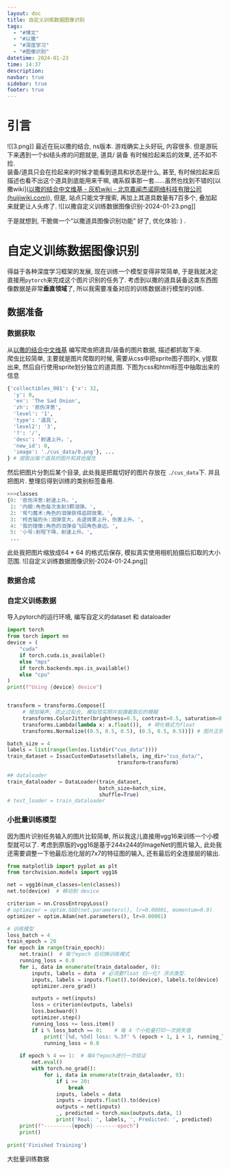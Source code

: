 ```yaml
---
layout: doc
title: 自定义训练数据图像识别
tags:
  - "#博文"
  - "#以撒"
  - "#深度学习"
  - "#图像识别"
datetime: 2024-01-23
time: 14:37
description: 
navbar: true
sidebar: true
footer: true
---
```


# 引言
![[3.png]]
最近在玩以撒的结合, ns版本. 游戏确实上头好玩, 内容很多. 但是游玩下来遇到一个纠结头疼的问题就是, 道具/ 装备 有时候捡起来后的效果, 还不如不捡.   
装备/道具只会在捡起来的时候才能看到道具和状态是什么, 甚至, 有时候捡起来后描述也看不出这个道具到底能用来干嘛,  魂系叙事那一套......虽然也找到不错的[以撒wiki]([以撒的结合中文维基 - 灰机wiki - 北京嘉闻杰诺网络科技有限公司 (huijiwiki.com)](https://isaac.huijiwiki.com/wiki/%E9%A6%96%E9%A1%B5)), 但是, 站点只能文字搜索, 再加上其道具数量有7百多个, 叠加起来就更让人头疼了. 
![[以撒自定义训练数据图像识别-2024-01-23.png]]

于是就想到, 干脆做一个“以撒道具图像识别功能” 好了, 优化体验: ) .   

# 自定义训练数据图像识别

得益于各种深度学习框架的发展, 现在训练一个模型变得非常简单, 于是我就决定直接用`pytorch`来完成这个图片识别的任务了.  考虑到以撒的道具装备这类东西图像数据是非常**垂直领域**了, 所以我需要准备对应的训练数据进行模型的训练.  

## 数据准备  

### 数据获取  
从[以撒的结合中文维基](https://isaac.huijiwiki.com/wiki/%E9%A6%96%E9%A1%B5) 编写爬虫把道具/装备的图片数据, 描述都抓取下来.  
爬虫比较简单, 主要就是图片爬取的时候, 需要从css中把sprite图子图的x, y提取出来, 然后自行使用sprite划分独立的道具图. 下图为css和html标签中抽取出来的信息
```python
{'collectibles_001': {'x': 32,
  'y': 0,
  'en': 'The Sad Onion',
  'zh': '悲伤洋葱',
  'level': '1',
  'type': '道具',
  'level2': '3',
  '?': '/',
  'desc': '射速上升。',
  'new_id': 0,
  'image': './cus_data/0.png'}, ...
} # 提取出每个道具的图片和其他属性
```

然后把图片分割后某个目录, 此处我是把裁切好的图片存放在 `./cus_data`下. 并且把图片. 整理后得到训练的类别标签备用.
```python
>>>classes
{0: '悲伤洋葱:射速上升。',
 1: '内眼:角色每次发射3颗泪弹。',
 2: '弯勺魔术:角色的泪弹获得追踪效果。',
 3: '柯吉猫的头:泪弹变大，击退效果上升，伤害上升。',
 4: '我的镜像:角色的泪弹会飞回角色身边。',
 5: '小号:射程下降，射速上升。',
 ...
```

此处我把图片缩放成64 * 64 的格式后保存, 模拟真实使用相机拍摄后扣取的大小范围.
![[自定义训练数据图像识别-2024-01-24.png]]
### 数据合成  


### 自定义训练数据  
导入pytorch的运行环境,  编写自定义的dataset 和 dataloader
```python
import torch
from torch import nn
device = (
    "cuda"
    if torch.cuda.is_available()
    else "mps"
    if torch.backends.mps.is_available()
    else "cpu"
)
print(f"Using {device} device")


transform = transforms.Compose([
     # 增加噪声, 防止过拟合, 模拟现实照片拍摄截取后的模糊   
     transforms.ColorJitter(brightness=0.5, contrast=0.5, saturation=0.5, hue=0.5),  # 抖动图像的亮度、对比度、饱和度和色相
     transforms.Lambda(lambda x: x.float()),  # 转化格式为float
     transforms.Normalize((0.5, 0.5, 0.5), (0.5, 0.5, 0.5))]) # 图片正则化

batch_size = 4
labels = list(range(len(os.listdir("cus_data"))))
train_dataset = IssacCustomDatasets(labels, img_dir="cus_data/",
                                    transform=transform)
                                    
## dataloader
train_dataloader = DataLoader(train_dataset, 
                              batch_size=batch_size, 
                              shuffle=True)
# test_loader = train_dataloader
```

### 小批量训练模型  
因为图片识别任务输入的图片比较简单, 所以我这儿直接用vgg16来训练一个小模型就可以了. 考虑到原版的vgg16是基于244x244的ImageNet的图片输入, 此处我还需要调整一下他最后池化层的7x7的特征图的输入, 还有最后的全连接层的输出.
```python
from matplotlib import pyplot as plt
from torchvision.models import vgg16

net = vgg16(num_classes=len(classes))
net.to(device)  # 移动到 device

criterion = nn.CrossEntropyLoss()
# optimizer = optim.SGD(net.parameters(), lr=0.00001, momentum=0.9)
optimizer = optim.Adam(net.parameters(), lr=0.00001)

# 训练模型
loss_batch = 4
train_epoch = 20
for epoch in range(train_epoch):
    net.train()  # 每个epoch 后切换训练模式
    running_loss = 0.0
    for i, data in enumerate(train_dataloader, 0):
        inputs, labels = data  # 必须要float 归一化? 浮点类型.
        inputs, labels = inputs.float().to(device), labels.to(device)
        optimizer.zero_grad()

        outputs = net(inputs)
        loss = criterion(outputs, labels)
        loss.backward()
        optimizer.step()
        running_loss += loss.item()
        if i % loss_batch == 0:    # 每 4 个小批量打印一次损失值
            print('[%d, %5d] loss: %.3f' % (epoch + 1, i + 1, running_loss / loss_batch))
            running_loss = 0.0
            
    if epoch % 4 == 1:  # 每4个epoch进行一次验证
        net.eval()
        with torch.no_grad():
            for i, data in enumerate(train_dataloader, 0):
                if i >= 20:
                    break
                inputs, labels = data
                inputs = inputs.float().to(device)
                outputs = net(inputs)
                _, predicted = torch.max(outputs.data, 1)
                print('Real: ', labels, ', Predicted: ', predicted)
    print(f"---------{epoch} -------epoch")
    print()
    
print('Finished Training')
```

大批量训练数据



